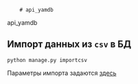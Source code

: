        # api_yamdb
api_yamdb

## Импорт данных из `csv` в БД
```
python manage.py importcsv
```

Параметры импорта задаются [здесь](https://github.com/suranovab/api_yamdb/blob/develop/api_yamdb/api_yamdb/management/commands/importcsv.py)
